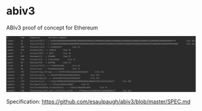 # abiv3
ABIv3 proof of concept for Ethereum

![output](https://github.com/esaulpaugh/abiv3/blob/master/console_output.PNG)

Specification: https://github.com/esaulpaugh/abiv3/blob/master/SPEC.md